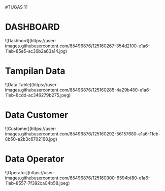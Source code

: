 #TUGAS 11 
<h1>DASHBOARD</h1>
![Dashbord](https://user-images.githubusercontent.com/85496876/125160267-354d2100-e1a6-11eb-85e5-ac36b2a63a14.jpg)
<br>
<h1>Tampilan Data</h1>
![Data Table](https://user-images.githubusercontent.com/85496876/125160285-4a29b480-e1a6-11eb-8cdd-ac346279b275.jpeg)
<br>
<h1>Data Customer</h1>
![Customer](https://user-images.githubusercontent.com/85496876/125160292-56157680-e1a6-11eb-8b50-a2b3c6702168.jpg)
<br>
<h1>Data Operator</h1>
![Operator](https://user-images.githubusercontent.com/85496876/125160300-6594bf80-e1a6-11eb-8557-7f392ca04b58.jpeg)
